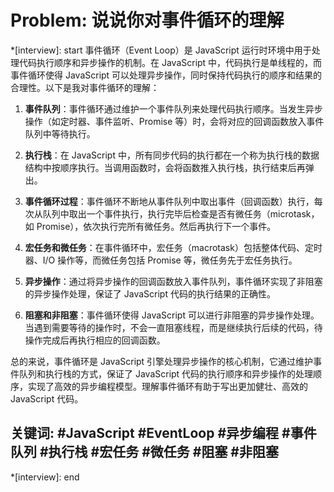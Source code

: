 # Problem: 说说你对事件循环的理解

*[interview]: start
事件循环（Event Loop）是 JavaScript 运行时环境中用于处理代码执行顺序和异步操作的机制。在 JavaScript 中，代码执行是单线程的，而事件循环使得 JavaScript 可以处理异步操作，同时保持代码执行的顺序和结果的合理性。以下是我对事件循环的理解：

1. **事件队列**：事件循环通过维护一个事件队列来处理代码执行顺序。当发生异步操作（如定时器、事件监听、Promise 等）时，会将对应的回调函数放入事件队列中等待执行。

2. **执行栈**：在 JavaScript 中，所有同步代码的执行都在一个称为执行栈的数据结构中按顺序执行。当调用函数时，会将函数推入执行栈，执行结束后再弹出。

3. **事件循环过程**：事件循环不断地从事件队列中取出事件（回调函数）执行，每次从队列中取出一个事件执行，执行完毕后检查是否有微任务（microtask，如 Promise），依次执行完所有微任务。然后再执行下一个事件。

4. **宏任务和微任务**：在事件循环中，宏任务（macrotask）包括整体代码、定时器、I/O 操作等，而微任务包括 Promise 等，微任务先于宏任务执行。

5. **异步操作**：通过将异步操作的回调函数放入事件队列，事件循环实现了非阻塞的异步操作处理，保证了 JavaScript 代码的执行结果的正确性。

6. **阻塞和非阻塞**：事件循环使得 JavaScript 可以进行非阻塞的异步操作处理。当遇到需要等待的操作时，不会一直阻塞线程，而是继续执行后续的代码，待操作完成后再执行相应的回调函数。

总的来说，事件循环是 JavaScript 引擎处理异步操作的核心机制，它通过维护事件队列和执行栈的方式，保证了 JavaScript 代码的执行顺序和异步操作的处理顺序，实现了高效的异步编程模型。理解事件循环有助于写出更加健壮、高效的 JavaScript 代码。

## 关键词: #JavaScript #EventLoop #异步编程 #事件队列 #执行栈 #宏任务 #微任务 #阻塞 #非阻塞
*[interview]: end
